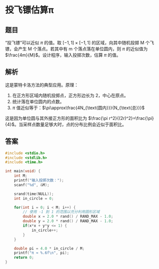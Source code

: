 # 投飞镖估算π

## 题目

“投飞镖”可以近似 $\pi$ 的值。取 $[-1,1]\times[-1,1]$ 的区域，向其中随机投掷 M 个飞镖，会产生 M 个落点。若其中有 m 个落点落在单位圆内，则 $\pi$ 的近似值为 $\frac{4m}{M}$。设计程序，输入投掷次数，估算 $\pi$ 的值。

## 解析

这是蒙特卡洛方法的典型应用。原理：

1. 在正方形区域内随机投掷点，正方形边长为 2，中心在原点。
2. 统计落在单位圆内的点数。
3. $\pi$ 值近似等于：$\pi\approx\frac{4N_{\text{圆内}}}{N_{\text{总}}}$

这是因为单位圆与其外接正方形的面积比为 $\frac{\pi r^2}{(2r)^2}=\frac{\pi}{4}$。当采样点数量足够大时，点的分布比例会近似于面积比。

## 答案

```c
#include <stdio.h>
#include <stdlib.h>
#include <time.h>

int main(void) {
    int M;
    printf("输入投掷次数：");
    scanf("%d", &M);

    srand(time(NULL));
    int in_circle = 0;

    for(int i = 0; i < M; i++) {
        // 使用 -1 到 1 的范围以充分利用圆形区域
        double x = 2.0 * rand() / RAND_MAX - 1.0;
        double y = 2.0 * rand() / RAND_MAX - 1.0;
        if(x*x + y*y <= 1) {
            in_circle++;
        }
    }

    double pi = 4.0 * in_circle / M;
    printf("π ≈ %.6f\n", pi);
    return 0;
}
```
